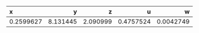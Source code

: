 |x          |         y|         z|          u|          w|
|:----------|---------:|---------:|----------:|----------:|
|0.2599627  |  8.131445|  2.090999|  0.4757524|  0.0042749|
